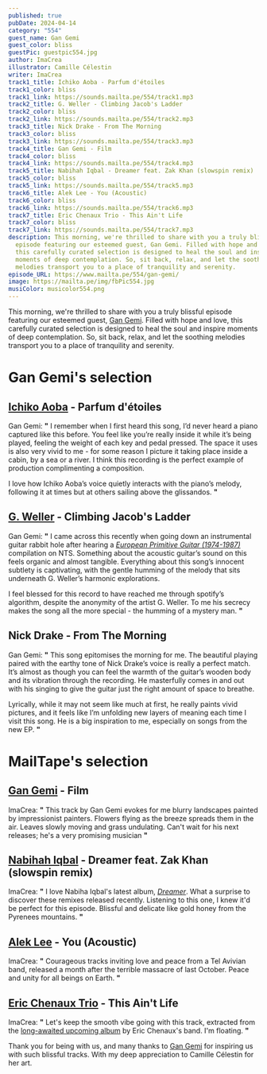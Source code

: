 ```yaml
---
published: true
pubDate: 2024-04-14
category: "554"
guest_name: Gan Gemi
guest_color: bliss
guestPic: guestpic554.jpg
author: ImaCrea
illustrator: Camille Célestin
writer: ImaCrea
track1_title: Ichiko Aoba - Parfum d'étoiles
track1_color: bliss
track1_link: https://sounds.mailta.pe/554/track1.mp3
track2_title: G. Weller - Climbing Jacob's Ladder
track2_color: bliss
track2_link: https://sounds.mailta.pe/554/track2.mp3
track3_title: Nick Drake - From The Morning
track3_color: bliss
track3_link: https://sounds.mailta.pe/554/track3.mp3
track4_title: Gan Gemi - Film
track4_color: bliss
track4_link: https://sounds.mailta.pe/554/track4.mp3
track5_title: Nabihah Iqbal - Dreamer feat. Zak Khan (slowspin remix)
track5_color: bliss
track5_link: https://sounds.mailta.pe/554/track5.mp3
track6_title: Alek Lee - You (Acoustic)
track6_color: bliss
track6_link: https://sounds.mailta.pe/554/track6.mp3
track7_title: Eric Chenaux Trio - This Ain't Life
track7_color: bliss
track7_link: https://sounds.mailta.pe/554/track7.mp3
description: This morning, we're thrilled to share with you a truly blissful
  episode featuring our esteemed guest, Gan Gemi. Filled with hope and love,
  this carefully curated selection is designed to heal the soul and inspire
  moments of deep contemplation. So, sit back, relax, and let the soothing
  melodies transport you to a place of tranquility and serenity.
episode_URL: https://www.mailta.pe/554/gan-gemi/
image: https://mailta.pe/img/fbPic554.jpg
musiColor: musicolor554.png
---
```

This morning, we're thrilled to share with you a truly blissful episode featuring our esteemed guest, [Gan Gemi](https://gangemi.bandcamp.com). Filled with hope and love, this carefully curated selection is designed to heal the soul and inspire moments of deep contemplation. So, sit back, relax, and let the soothing melodies transport you to a place of tranquility and serenity.

# Gan Gemi's selection

## [Ichiko Aoba](https://ichikoaoba.bandcamp.com) - Parfum d'étoiles

Gan Gemi: **"** I remember when I first heard this song, I’d never heard a piano captured like this before. You feel like you’re really inside it while it’s being played, feeling the weight of each key and pedal pressed. The space it uses is also very vivid to me - for some reason I picture it taking place inside a cabin, by a sea or a river. I think this recording is the perfect example of production complimenting a composition.

I love how Ichiko Aoba’s voice quietly interacts with the piano’s melody, following it at times but at others sailing above the glissandos. **"** 

## [G. Weller](https://fullcolorsoundrecords.bandcamp.com/album/pirate-songs-of-the-lower-islands) - Climbing Jacob's Ladder

Gan Gemi: **"** I came across this recently when going down an instrumental guitar rabbit hole after hearing a *[European Primitive Guitar (1974-1987)](https://n-t-s.bandcamp.com/album/european-primitive-guitar-1974-1987)* compilation on NTS. Something about the acoustic guitar’s sound on this feels organic and almost tangible. Everything about this song’s innocent subtlety is captivating, with the gentle humming of the melody that sits underneath G. Weller’s harmonic explorations.

I feel blessed for this record to have reached me through spotify’s algorithm, despite the anonymity of the artist G. Weller. To me his secrecy makes the song all the more special - the humming of a mystery man. **"** 

## Nick Drake - From The Morning

Gan Gemi: **"** This song epitomises the morning for me. The beautiful playing paired with the earthy tone of Nick Drake’s voice is really a perfect match. It’s almost as though you can feel the warmth of the guitar’s wooden body and its vibration through the recording. He masterfully comes in and out with his singing to give the guitar just the right amount of space to breathe.

Lyrically, while it may not seem like much at first, he really paints vivid pictures, and it feels like I’m unfolding new layers of meaning each time I visit this song. He is a big inspiration to me, especially on songs from the new EP. **"** 

# MailTape's selection

## [Gan Gemi](https://gangemi.bandcamp.com) - Film

 ImaCrea: **"** This track by Gan Gemi evokes for me blurry landscapes painted by impressionist painters. Flowers flying as the breeze spreads them in the air. Leaves slowly moving and grass undulating. Can't wait for his next releases; he's a very promising musician **"** 

## [Nabihah Iqbal](https://nabihahiqbal.bandcamp.com) - Dreamer feat. Zak Khan (slowspin remix)

ImaCrea: **"** I love Nabiha Iqbal's latest album, *[Dreamer](https://nabihahiqbal.bandcamp.com/album/dreamer)*. What a surprise to discover these remixes released recently. Listening to this one, I knew it'd be perfect for this episode. Blissful and delicate like gold honey from the Pyrenees mountains. **"** 

## [Alek Lee](https://alekleemusic.bandcamp.com/) - You (Acoustic)

ImaCrea: **"** Courageous tracks inviting love and peace from a Tel Avivian band, released a month after the terrible massacre of last October. Peace and unity for all beings on Earth. **"** 

## [Eric Chenaux Trio](https://ericchenaux.bandcamp.com/) - This Ain't Life

ImaCrea: **"** Let's keep the smooth vibe going with this track, extracted from the [long-awaited upcoming album](https://ericchenaux.bandcamp.com/album/delights-of-my-life) by Eric Chenaux's band. I'm floating. **"** 

Thank you for being with us, and many thanks to [Gan Gemi](https://gangemi.bandcamp.com) for inspiring us with such blissful tracks. With my deep appreciation to Camille Célestin for her art.
